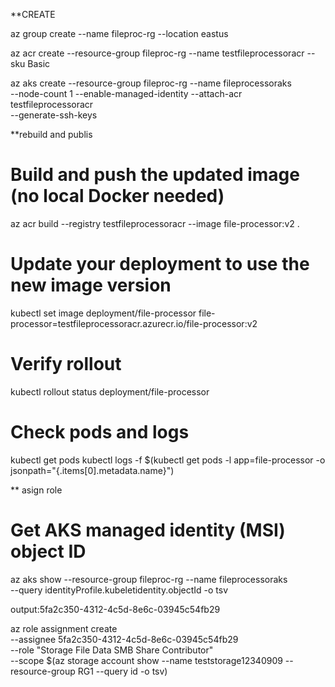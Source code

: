 **CREATE

az group create --name fileproc-rg --location eastus

az acr create --resource-group fileproc-rg --name testfileprocessoracr --sku Basic

az aks create --resource-group fileproc-rg --name fileprocessoraks \
  --node-count 1 --enable-managed-identity --attach-acr testfileprocessoracr \
  --generate-ssh-keys
 

**rebuild and publis
# Build and push the updated image (no local Docker needed)
az acr build --registry testfileprocessoracr --image file-processor:v2 .

# Update your deployment to use the new image version
kubectl set image deployment/file-processor file-processor=testfileprocessoracr.azurecr.io/file-processor:v2

# Verify rollout
kubectl rollout status deployment/file-processor

# Check pods and logs
kubectl get pods
kubectl logs -f $(kubectl get pods -l app=file-processor -o jsonpath="{.items[0].metadata.name}")


** asign role
# Get AKS managed identity (MSI) object ID
az aks show --resource-group fileproc-rg --name fileprocessoraks \
  --query identityProfile.kubeletidentity.objectId -o tsv

output:5fa2c350-4312-4c5d-8e6c-03945c54fb29

az role assignment create \
  --assignee 5fa2c350-4312-4c5d-8e6c-03945c54fb29 \
  --role "Storage File Data SMB Share Contributor" \
  --scope $(az storage account show --name teststorage12340909 --resource-group RG1 --query id -o tsv)
